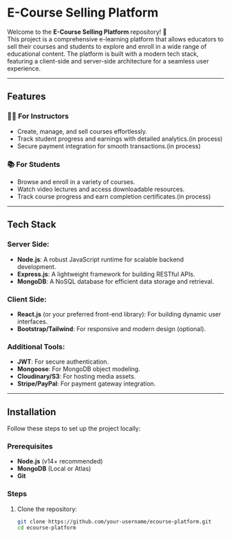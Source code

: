 # E-Course Selling Platform

Welcome to the **E-Course Selling Platform** repository! 🚀  
This project is a comprehensive e-learning platform that allows educators to sell their courses and students to explore and enroll in a wide range of educational content. The platform is built with a modern tech stack, featuring a client-side and server-side architecture for a seamless user experience.

---

## Features

### 🧑‍🏫 **For Instructors**
- Create, manage, and sell courses effortlessly.
- Track student progress and earnings with detailed analytics.(in process)
- Secure payment integration for smooth transactions.(in process)

### 📚 **For Students**
- Browse and enroll in a variety of courses.
- Watch video lectures and access downloadable resources.
- Track course progress and earn completion certificates.(in process)


---

## Tech Stack

### Server Side:
- **Node.js**: A robust JavaScript runtime for scalable backend development.
- **Express.js**: A lightweight framework for building RESTful APIs.
- **MongoDB**: A NoSQL database for efficient data storage and retrieval.

### Client Side:
- **React.js** (or your preferred front-end library): For building dynamic user interfaces.
- **Bootstrap/Tailwind**: For responsive and modern design (optional).

### Additional Tools:
- **JWT**: For secure authentication.
- **Mongoose**: For MongoDB object modeling.
- **Cloudinary/S3**: For hosting media assets.
- **Stripe/PayPal**: For payment gateway integration.

---

## Installation

Follow these steps to set up the project locally:

### Prerequisites
- **Node.js** (v14+ recommended)
- **MongoDB** (Local or Atlas)
- **Git**


### Steps
1. Clone the repository:
   ```bash
   git clone https://github.com/your-username/ecourse-platform.git
   cd ecourse-platform
